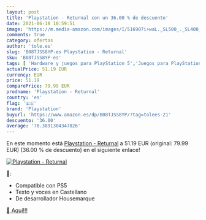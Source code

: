```yaml
---
layout: post
title: 'Playstation - Returnal con un 36.00 % de descuento'
date: 2021-06-18 10:59:51
image: 'https://m.media-amazon.com/images/I/516907i+waL._SL500_._SL400_.jpg'
comments: true
category: ofertas
author: 'tole.es'
slug: 'B08TJSS8YP-es Playstation - Returnal'
sku: 'B08TJSS8YP-es'
tags: [ 'Hardware y juegos para PlayStation 5','Juegos para PlayStation 5','Videojuegos','playstation', ]
actualPrice: 51.19 EUR
currency: EUR
price: 51.19
comparePrice: 79.99 EUR
prodname: 'Playstation - Returnal'
country: 'es'
flag: '🇪🇸'
brand: 'Playstation'
buyurl: 'https://www.amazon.es/dp/B08TJSS8YP/?tag=tolees-21'
descuento: '36.00'
average: '70.3891304347826'
---
```


En este momento está [Playstation - Returnal](https://www.amazon.es/dp/B08TJSS8YP/?tag=tolees-21) a 51.19 EUR (original: 79.99 EUR) (36.00 %  de descuento) en el siguiente enlace!

[![Playstation - Returnal](https://m.media-amazon.com/images/I/516907i+waL._SL500_._SL400_.jpg)](https://www.amazon.es/dp/B08TJSS8YP/?tag=tolees-21)

🔎:

- Compatible con PS5
- Texto y voces en Castellano
- De desarrollador Housemarque

[🛒 Aquí!!!](https://www.amazon.es/dp/B08TJSS8YP/?tag=tolees-21)
